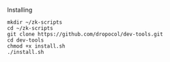 Installing

    mkdir ~/zk-scripts
    cd ~/zk-scripts
    git clone https://github.com/dropocol/dev-tools.git
    cd dev-tools
    chmod +x install.sh
    ./install.sh
